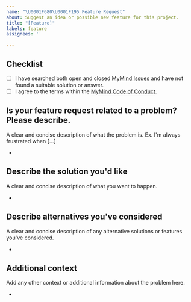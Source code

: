 ```yaml
---
name: "\U0001F680\U0001F195 Feature Request"
about: Suggest an idea or possible new feature for this project.
title: "[Feature]"
labels: feature
assignees: ''

---
```


## **Checklist**

- [ ] I have searched both open and closed [MyMind Issues](https://github.com/towaquimbayo/MyMind/issues) and have not found a suitable solution or answer.
- [ ] I agree to the terms within the [MyMind Code of Conduct](https://github.com/towaquimbayo/MyMind/blob/main/CODE_OF_CONDUCT.md).

## **Is your feature request related to a problem? Please describe.**

A clear and concise description of what the problem is. Ex. I'm always frustrated when [...]

*

## **Describe the solution you'd like**

A clear and concise description of what you want to happen.

*

## **Describe alternatives you've considered**

A clear and concise description of any alternative solutions or features you've considered.

*

## **Additional context**

Add any other context or additional information about the problem here.

*

